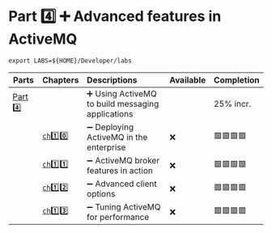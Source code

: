 # Part :four: :heavy_plus_sign: Advanced features in ActiveMQ

```
export LABS=${HOME}/Developer/labs
```

| Parts                | Chapters            | Descriptions                                                         | Available | Completion  |
|----------------------|---------------------|:---------------------------------------------------------------------|-----------|-------------|
| [Part :four:](.)  |                       | :heavy_plus_sign: Using ActiveMQ to build messaging applications     |           | 25% incr.   |
|                      | [`ch`:one::zero: ](ch10)   | :heavy_minus_sign: Deploying ActiveMQ in the enterprise              | :x: | :red_square::red_square::red_square::red_square: |
|                      | [`ch`:one::one: ](ch11) | :heavy_minus_sign: ActiveMQ broker features in action            | :x: |  :red_square::red_square::red_square::red_square: |
|                      | [`ch`:one::two: ](ch12)  | :heavy_minus_sign: Advanced client options            | :x: |  :red_square::red_square::red_square::red_square:        |
|                      | [`ch`:one::three: ](ch13)   | :heavy_minus_sign: Tuning ActiveMQ for performance | :x: |  :red_square::red_square::red_square::red_square:        |
